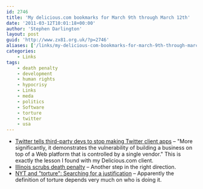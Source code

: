 ```yaml
---
id: 2746
title: 'My delicious.com bookmarks for March 9th through March 12th'
date: '2011-03-12T10:01:18+00:00'
author: 'Stephen Darlington'
layout: post
guid: 'http://www.zx81.org.uk/?p=2746'
aliases: ['/links/my-delicious-com-bookmarks-for-march-9th-through-march-12th.html']
categories:
    - Links
tags:
    - death penalty
    - development
    - human rights
    - hypocrisy
    - Links
    - meda
    - politics
    - Software
    - torture
    - twitter
    - usa
---
```


- [Twitter tells third-party devs to stop making Twitter client apps](http://arstechnica.com/software/news/2011/03/twitter-tells-third-party-devs-to-stop-making-twitter-client-apps.ars?utm_source=rss&utm_medium=rss&utm_campaign=rss) – "More significantly, it demonstrates the vulnerability of building a business on top of a Web platform that is controlled by a single vendor." This is exactly the lesson I found with my Delicious.com client.
- [Illinois scrubs death penalty](http://www.theregister.co.uk/2011/03/10/illinois_death_penalty/) – Another step in the right direction.
- [NYT and "torture": Searching for a justification](http://www.salon.com/news/opinion/glenn_greenwald/2011/03/09/journalism/index.html) – Apparently the definition of torture depends very much on who is doing it.